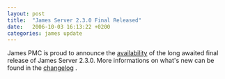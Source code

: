 ```yaml
---
layout: post
title:  "James Server 2.3.0 Final Released"
date:   2006-10-03 16:13:22 +0200
categories: james update
---
```


James PMC is proud to announce the [availability][availability] of the long awaited final release of James Server 2.3.0.
More informations on what's new can be found in the [changelog][changelog] .

[availability]: download.cgi
[changelog]: /server/2.3.0/changelog.html